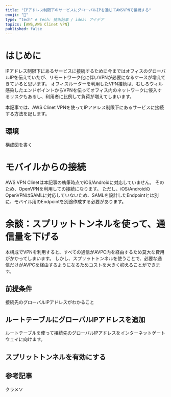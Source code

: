 ```yaml
---
title: "IPアドレス制限下のサービスにグローバルIPを通じてAWSVPNで接続する"
emoji: "🐙"
type: "tech" # tech: 技術記事 / idea: アイデア
topics: [AWS,AWS Clinet VPN]
published: false
---
```


# はじめに
IPアドレス制限下にあるサービスに接続するために今まではオフィスのグローバルIPを伝えていたが、リモートワーク化に伴いVPNが必要になるケースが増えてきていると思います。
オフィスルーターを利用したVPN接続は、むしろウィル感染したエンドポイントからVPNを伝ってオフィス内のネットワークに侵入するリスクもあるし、利用者に比例して負荷が増えてしまいます。

本記事では、AWS Clinet VPNを使ってIPアドレス制限下にあるサービスに接続する方法を記します。

## 環境
構成図を書く

##


# モバイルからの接続
AWS VPN Clinetは本記事の執筆時点でiOS/Androidに対応していません。
そのため、OpenVPNを利用しての接続になります。
ただし、iOS/AndroidのOpenVPNはSAMLに対応していないため、SAMLを設計したEndpointとは別に、モバイル用のEndpointを別途作成する必要があります。



# 余談：スプリットトンネルを使って、通信量を下げる
本構成でVPNを利用すると、すべての通信がAVPC内を経由するため莫大な費用がかかってしまいます。
しかし、スプリットトンネルを使うことで、必要な通信だけがAVPCを経由するようになるためコストを大きく抑えることができます。

## 前提条件
接続先のグローバルIPアドレスがわかること

## ルートテーブルにグローバルIPアドレスを追加
ルートテーブルを使って接続先のグローバルIPアドレスをインターネットゲートウェイに向けます。

## スプリットトンネルを有効にする



## 参考記事
クラメソ
